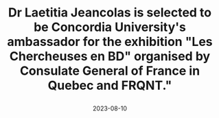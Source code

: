 ---
thumbs_up: Yes
type: Recognition
title: |
  Dr Laetitia Jeancolas is selected to be Concordia University's ambassador for the exhibition "Les Chercheuses en BD" organised by Consulate General of France in Quebec and FRQNT."
date: 2023-08-10
---